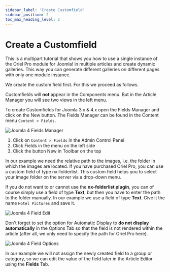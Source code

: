 ```yaml
---
sidebar_label: 'Create Customfield'
sidebar_position: 2
toc_max_heading_level: 2
---
```


# Create a Customfield

<p class="alert alert--primary">
This is a multipart tutorial that shows you how to use a single instance of the Oriel Pro module for Joomla! in multiple 
articles and create dynamic galleries. This way you can generate different galleries on different pages with only one 
module instance.</p>

We create the custom field first. For this we proceed as follows.

Customfields will **not** appear in the Components menu. But in the Article Manager you will see two views in the left
menu.

To create Customfields for Joomla 3.x & 4.x open the Fields Manager and click on the New button.
The Fields Manager can be found in the Content menu `Content > Fields`.

<img src="/img/general/fields-j4.png" alt="Joomla 4 Fields Manager" className="bordered" />

<ol>
<li>Click on <code>Content > Fields</code> in the Admin Control Panel</li>
<li>Click Fields in the menu on the left side</li>
<li>Click the button New in Toolbar on the top</li>
</ol>

In our example we need the relative path to the images, i.e. the folder in which the images are located. If you have
purchased Oriel Pro, you can use a custom field of type nx-folderlist. This custom field helps you to select your image
folder on the server via a drop-down menu.

If you do not want to or cannot use the **nx-folderlist plugin**, you can of course simply use a field of type **Text**,
but then you have to enter the path to the folder manually. In our example we use a field of type **Text**. Give it the
name
`Hotel Pictures` and save it.

<img src="/img/general/cf_new_hotel_pics.png" alt="Joomla 4 Field Edit" className="bordered" />

Don't forget to set the option for Automatic Display to **do not display automatically** in the Options Tab so that the
field is not rendered within the article (after all, we only need to specify the path for Oriel Pro here).

<img src="/img/general/cf_options_not_display.png" alt="Joomla 4 Field Options" className="bordered" />

<p class="alert alert--primary">
In our example we will not assign the newly created field to a group or category, so we can edit the value of the field later in the Article Editor using the <b>Fields</b> Tab.
</p>
    


